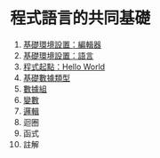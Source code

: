 # 程式語言的共同基礎

1. [基礎環境設置：編輯器](./BasicEnvironmentSetup_Editor/BasicEnvironmentSetup_Editor.md)
2. [基礎環境設置：語言](./BasicEnvironmentSetup_Language/BasicEnvironmentSetup_Language.md)
3. [程式起點：Hello World](./StartingPoint_Hello_World/StartingPoint_Hello_World.md)
4. [基礎數據類型](./BasicDataType/BasicDataType.md)
5. [數據組](./DataSet/DataSet.md)
6. [變數](./Variable/Variable.md)
7. [邏輯](./Logic/Logic.md)
8. 迴圈
9. 函式
10. 註解